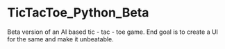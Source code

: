 # TicTacToe_Python_Beta
Beta version of an AI based tic - tac - toe game. End goal is to create a UI for the same and make it unbeatable. 

